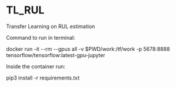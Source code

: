 # TL_RUL
Transfer Learning on RUL estimation

Command to run in terminal:

docker run -it --rm --gpus all -v $PWD/work:/tf/work -p 5678:8888 tensorflow/tensorflow:latest-gpu-jupyter

Inside the container run:

pip3 install -r requirements.txt
